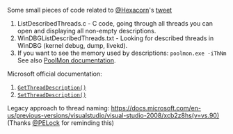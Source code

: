 Some small pieces of code related to [@Hexacorn](https://twitter.com/Hexacorn)'s [tweet](https://twitter.com/Hexacorn/status/1317424213951733761)
1. ListDescribedThreads.c - C code, going through all threads you can open and displaying all non-empty descriptions.
1. WinDBGListDescribedThreads.txt - Looking for described threads in WinDBG (kernel debug, dump, livekd).
1. If you want to see the memory used by descriptions: `poolmon.exe -iThNm` See also [PoolMon documentation](https://docs.microsoft.com/en-us/windows-hardware/drivers/devtest/poolmon).

Microsoft official documentation:
1. [`GetThreadDescription()`](https://docs.microsoft.com/en-us/windows/win32/api/processthreadsapi/nf-processthreadsapi-getthreaddescription)
1. [`SetThreadDescription()`](https://docs.microsoft.com/en-us/windows/win32/api/processthreadsapi/nf-processthreadsapi-setthreaddescription)

Legacy approach to thread naming: https://docs.microsoft.com/en-us/previous-versions/visualstudio/visual-studio-2008/xcb2z8hs(v=vs.90) (Thanks [@PELock](https://twitter.com/PELock) for reminding this)

